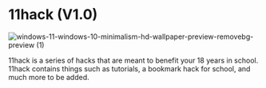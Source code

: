 # 11hack (V1.0)
![windows-11-windows-10-minimalism-hd-wallpaper-preview-removebg-preview (1)](https://github.com/user-attachments/assets/89f5a26d-34f1-4364-b957-af598bd37eab)

11hack is a series of hacks that are meant to benefit your 18 years in school. 11hack contains things such as tutorials, a bookmark hack for school, and much more to be added.
